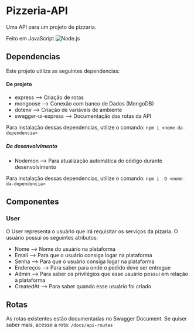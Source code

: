 # Pizzeria-API

Uma API para um projeto de pizzaria.

Feito em JavaScript
![Node.js](https://upload.wikimedia.org/wikipedia/commons/thumb/d/d9/Node.js_logo.svg/800px-Node.js_logo.svg.png)

## Dependencias

Este projeto utiliza as seguintes dependencias:

#### De projeto

* express --> Criação de rotas
* mongoose --> Conexão com banco de Dados (MongoDB)
* dotenv --> Criação de variáveis de ambiente
* swagger-ui-express --> Documentação das rotas da API

Para instalação dessas dependencias, utilize o comando: `npm i <nome-da-dependencia>`

##### De desenvolvimento

* Nodemon --> Para atualização automática do código durante desenvolvimento

Para instalação dessas dependencias, utilize o comando: `npm i -D <nome-da-dependencia>`

## Componentes

### User

O User representa o usuário que irá requisitar os serviços da pizaria. O usuário possui os seguintes atributos:

* Nome --> Nome do usuário na plataforma
* Email --> Para que o usuário consiga logar na plataforma
* Senha --> Para que o usuário consiga logar na plataforma
* Endereços --> Para saber para onde o pedido deve ser entregue
* Admin --> Para saber os privilégios que esse usuário possui em relação à plataforma
* CreatedAt --> Para saber quando esse usuário foi criado

## Rotas

As rotas existentes estão documentadas no Swagger Document. Se quiser saber mais, acesse a rota: `/docs/api-routes`
